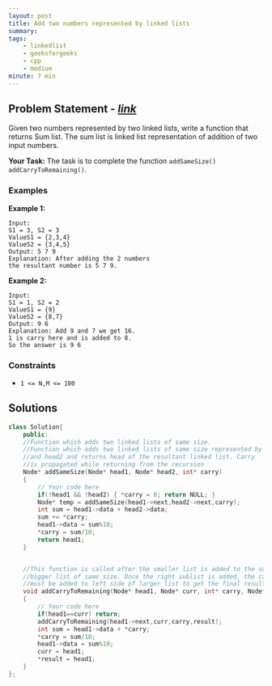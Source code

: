 ```yaml
---
layout: post
title: Add two numbers represented by linked lists    
summary:
tags:
    - linkedlist
    - geeksforgeeks
    - cpp
    - medium
minute: 7 min
---
```


## Problem Statement - [*link*](https://practice.geeksforgeeks.org/problems/add-two-numbers-represented-by-linked-list/0/?#)  

Given two numbers represented by two linked lists, write a function that returns Sum list. The sum list is linked list representation of addition of two input numbers. 


**Your Task:** 
The task is to complete the function `addSameSize()` `addCarryToRemaining()`. 


### Examples

**Example 1:**   
```
Input:
S1 = 3, S2 = 3
ValueS1 = {2,3,4}
ValueS2 = {3,4,5}
Output: 5 7 9
Explanation: After adding the 2 numbers
the resultant number is 5 7 9.
```

**Example 2:**   
```
Input:
S1 = 1, S2 = 2
ValueS1 = {9}
ValueS2 = {8,7}
Output: 9 6
Explanation: Add 9 and 7 we get 16.
1 is carry here and is added to 8.
So the answer is 9 6
```


### Constraints

+ `1 <= N,M <= 100`

## Solutions

```cpp
class Solution{
    public:
    //Function which adds two linked lists of same size.
    //Function which adds two linked lists of same size represented by head1  
    //and head2 and returns head of the resultant linked list. Carry
    //is propagated while returning from the recursion
    Node* addSameSize(Node* head1, Node* head2, int* carry) 
    { 
        // Your code here
        if(!head1 && !head2) { *carry = 0; return NULL; }
        Node* temp = addSameSize(head1->next,head2->next,carry);
        int sum = head1->data + head2->data;
        sum += *carry;
        head1->data = sum%10;
        *carry = sum/10;
        return head1;
    } 


    //This function is called after the smaller list is added to the sublist of 
    //bigger list of same size. Once the right sublist is added, the carry
    //must be added to left side of larger list to get the final result.
    void addCarryToRemaining(Node* head1, Node* curr, int* carry, Node** result) 
    { 
        // Your code here
        if(head1==curr) return;
        addCarryToRemaining(head1->next,curr,carry,result);
        int sum = head1->data + *carry;
        *carry = sum/10;
        head1->data = sum%10;
        curr = head1;
        *result = head1;
    }
};
```

